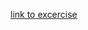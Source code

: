 [link to excercise](https://www.freecodecamp.org/learn/relational-database/build-a-world-cup-database-project/build-a-world-cup-database)
